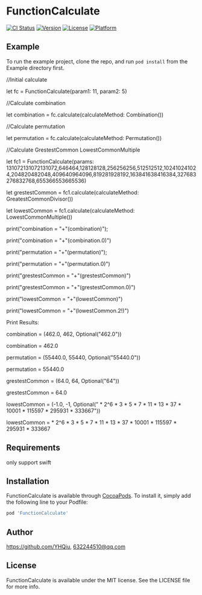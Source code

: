 # FunctionCalculate

[![CI Status](https://img.shields.io/travis/https://github.com/YHQiu/FunctionCalculate.svg?style=flat)](https://travis-ci.org/https://github.com/YHQiu/FunctionCalculate)
[![Version](https://img.shields.io/cocoapods/v/FunctionCalculate.svg?style=flat)](https://cocoapods.org/pods/FunctionCalculate)
[![License](https://img.shields.io/cocoapods/l/FunctionCalculate.svg?style=flat)](https://cocoapods.org/pods/FunctionCalculate)
[![Platform](https://img.shields.io/cocoapods/p/FunctionCalculate.svg?style=flat)](https://cocoapods.org/pods/FunctionCalculate)

## Example

To run the example project, clone the repo, and run `pod install` from the Example directory first.

//Initial calculate

let fc = FunctionCalculate(param1: 11, param2: 5)

//Calculate combination

let combination = fc.calculate(calculateMethod: Combination())

//Calculate permutation

let permutation = fc.calculate(calculateMethod: Permutation())

//Calculate GrestestCommon LowestCommonMultiple

let fc1 = FunctionCalculate(params: 131072131072131072,646464,128128128,256256256,512512512,102410241024,204820482048,409640964096,819281928192,163841638416384,327683276832768,655366553665536)

let grestestCommon = fc1.calculate(calculateMethod: GreatestCommonDivisor())

let lowestCommon = fc1.calculate(calculateMethod: LowestCommonMultiple())

print("combination = "+"\(combination)");

print("combination = "+"\(combination.0)")

print("permutation = "+"\(permutation)");

print("permutation = "+"\(permutation.0)")

print("grestestCommon = "+"\(grestestCommon)")

print("grestestCommon = "+"\(grestestCommon.0)")

print("lowestCommon = "+"\(lowestCommon)")

print("lowestCommon = "+"\(lowestCommon.2!)")

Print Results:

combination = (462.0, 462, Optional("462.0"))

combination = 462.0

permutation = (55440.0, 55440, Optional("55440.0"))

permutation = 55440.0

grestestCommon = (64.0, 64, Optional("64"))

grestestCommon = 64.0

lowestCommon = (-1.0, -1, Optional(" * 2^6 * 3 * 5 * 7 * 11 * 13 * 37 * 10001 * 115597 * 295931 * 333667"))

lowestCommon =  * 2^6 * 3 * 5 * 7 * 11 * 13 * 37 * 10001 * 115597 * 295931 * 333667

## Requirements
only support swift

## Installation

FunctionCalculate is available through [CocoaPods](https://cocoapods.org). To install
it, simply add the following line to your Podfile:

```ruby
pod 'FunctionCalculate'
```

## Author

https://github.com/YHQiu, 632244510@qq.com

## License

FunctionCalculate is available under the MIT license. See the LICENSE file for more info.
